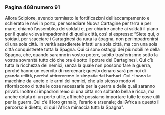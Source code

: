 ### Pagina 468 numero 91

Allora Scipione, avendo terminato le fortificazioni dell’accampamento e schierato le navi in porto, per assediare Nuova Cartagine per terra e per mare, chiamò l’assemblea dei soldati e, per chiarire anche ai soldati il piano per il quale voleva impadronirsi di quella città, così si espresse: “Siete qui, o soldati, per scacciare i Cartaginesi da tutta la Spagna, non per impadronirsi di una sola città. In verità assedierete infatti una sola città, ma con una sola città conquisterete tutta la Spagna. Qui ci sono ostaggi dei più nobili re della Spagna, che, quando saranno in vostro potere, subito trasferiranno sotto la vostra sovranità tutto ciò che ora è sotto il potere dei Cartaginesi. Qui c’è tutta la ricchezza dei nemici, senza la quale non possono fare la guerra, perché hanno un esercito di mercenari; questo denaro sarà per noi di grande utilità, perché attirereremo le simpatie dei barbari. Qui ci sono le macchine da lancio e le armi dei nemici, che allo stesso modo vi riforniscono di tutte le cose necessarie per la guerra e delle quali saranno privati. Inoltre ci impadroniremo di una città non soltanto bella e ricca, ma anche dotata di un porto utile, affinchè possiamo importare tutte le cose utili per la guerra. Qui c’è il loro granaio, l’erario e arsenale; dall’Africa a questo il percorso è diretto; di qui l’Africa minaccia tutta la Spagna".
